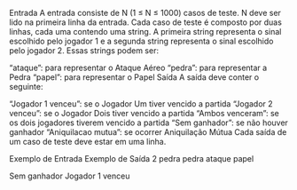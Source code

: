 Entrada
A entrada consiste de N (1 ≤ N ≤ 1000) casos de teste. N deve ser lido na primeira linha da entrada. Cada caso de teste é composto por duas linhas, cada uma contendo uma string. A primeira string representa o sinal escolhido pelo jogador 1 e a segunda string representa o sinal escolhido pelo jogador 2. Essas strings podem ser:

“ataque”: para representar o Ataque Aéreo
“pedra”: para representar a Pedra
“papel”: para representar o Papel
Saída
A saída deve conter o seguinte:

“Jogador 1 venceu”: se o Jogador Um tiver vencido a partida
“Jogador 2 venceu”: se o Jogador Dois tiver vencido a partida
“Ambos venceram”: se os dois jogadores tiverem vencido a partida
“Sem ganhador”: se não houver ganhador
“Aniquilacao mutua”: se ocorrer Aniquilação Mútua
Cada saída de um caso de teste deve estar em uma linha.

 
Exemplo de Entrada	Exemplo de Saída
2
pedra
pedra
ataque
papel

Sem ganhador
Jogador 1 venceu

 
